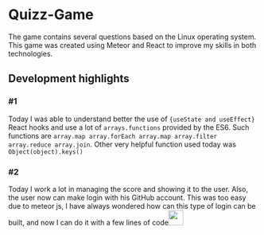 # Quizz-Game
The game contains several questions based on the Linux operating system. This game was created using Meteor and React to improve my skills in both technologies.
## Development highlights
### #1
Today I was able to understand better the use of ```{useState and useEffect}``` React hooks and use a lot of ```arrays.functions``` provided by the ES6. Such functions
are ```array.map array.forEach array.map array.filter array.reduce array.join```. Other very helpful function used today was ``` Object(object).keys() ```
### #2 
Today I work a lot in managing the score and showing it to the user. Also, the user now can make login with his GitHub account. This was too easy due to meteor js, I have always wondered how can this type of login can be built, and now I can do it with a few lines of code<img src="https://slackmojis.com/emojis/58067-pepe_naruto/download" width="30"> <br/>
